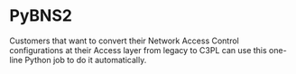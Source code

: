 PyBNS2
=====================================
Customers that want to convert their Network Access Control configurations at their Access layer from legacy to C3PL can use this one-line Python job to do it automatically.
